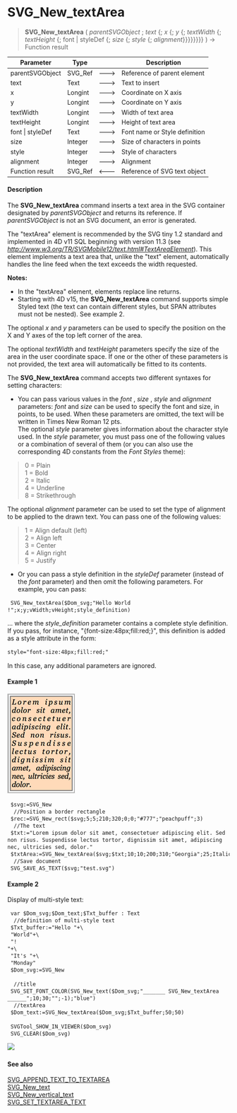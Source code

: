 # SVG_New_textArea

>**SVG_New_textArea** ( *parentSVGObject* ; *text* {; *x* {; *y* {; *textWidth* {; *textHeight* {; font | styleDef {; *size* {; *style* {; *alignment*}}}}}}}} )  -> Function result

| Parameter | Type |  | Description |
| --- | --- | --- | --- |
| parentSVGObject | SVG_Ref | &#x1F852; | Reference of parent element |
| text | Text | &#x1F852; | Text to insert |
| x | Longint | &#x1F852; | Coordinate on X axis |
| y | Longint | &#x1F852; | Coordinate on Y axis |
| textWidth | Longint | &#x1F852; | Width of text area |
| textHeight | Longint | &#x1F852; | Height of text area |
| font &#124; styleDef | Text | &#x1F852; | Font name or Style definition |
| size | Integer | &#x1F852; | Size of characters in points |
| style | Integer | &#x1F852; | Style of characters |
| alignment | Integer | &#x1F852; | Alignment |
| Function result | SVG_Ref | &#x1F850; | Reference of SVG text object |



#### Description 

The **SVG\_New\_textArea** command inserts a text area in the SVG container designated by *parentSVGObject* and returns its reference. If *parentSVGObject* is not an SVG document, an error is generated.

The "textArea" element is recommended by the SVG tiny 1.2 standard and implemented in 4D v11 SQL beginning with version 11.3 (see *http://www.w3.org/TR/SVGMobile12/text.html#TextAreaElement*). This element implements a text area that, unlike the "text" element, automatically handles the line feed when the text exceeds the width requested.

**Notes:** 

* In the "textArea" element, <tbreak/> elements replace line returns.
* Starting with 4D v15, the **SVG\_New\_textArea** command supports simple Styled text (the text can contain different styles, but SPAN attributes must not be nested). See example 2.

The optional *x* and *y* parameters can be used to specify the position on the X and Y axes of the top left corner of the area.

The optional *textWidth* and *textHeight* parameters specify the size of the area in the user coordinate space. If one or the other of these parameters is not provided, the text area will automatically be fitted to its contents.

The **SVG\_New\_textArea** command accepts two different syntaxes for setting characters:

* You can pass various values in the *font* , *size* , *style* and *alignment* parameters: *font* and *size* can be used to specify the font and size, in points, to be used. When these parameters are omitted, the text will be written in Times New Roman 12 pts.  
The optional *style* parameter gives information about the character style used. In the *style* parameter, you must pass one of the following values or a combination of several of them (or you can also use the corresponding 4D constants from the *Font Styles* theme):  
    
> 0 = Plain  
> 1 = Bold  
> 2 = Italic  
> 4 = Underline  
> 8 = Strikethrough  
    
The optional *alignment* parameter can be used to set the type of alignment to be applied to the drawn text. You can pass one of the following values:  
> 1 = Align default (left)  
> 2 = Align left  
> 3 = Center  
> 4 = Align right  
> 5 = Justify
* Or you can pass a style definition in the *styleDef* parameter (instead of the *font* parameter) and then omit the following parameters. For example, you can pass:  
```4d  
 SVG_New_textArea($Dom_svg;"Hello World !";x;y;vWidth;vHeight;style_definition)  
```  
    
... where the *style\_definition* parameter contains a complete style definition. If you pass, for instance, "{font-size:48px;fill:red;}", this definition is added as a style attribute in the form:  
```XML  
style="font-size:48px;fill:red;"  
```  
    
In this case, any additional parameters are ignored.

#### Example 1 

![](../images/pict196247.en.png)

```4d
 $svg:=SVG_New
  //Position a border rectangle
 $rec:=SVG_New_rect($svg;5;5;210;320;0;0;"#777";"peachpuff";3)
  //The text
 $txt:="Lorem ipsum dolor sit amet, consectetuer adipiscing elit. Sed non risus. Suspendisse lectus tortor, dignissim sit amet, adipiscing nec, ultricies sed, dolor."
 $txtArea:=SVG_New_textArea($svg;$txt;10;10;200;310;"Georgia";25;Italic;5)
  //Save document
 SVG_SAVE_AS_TEXT($svg;"test.svg")
```

#### Example 2 

Display of multi-style text:

```4d
 var $Dom_svg;$Dom_text;$Txt_buffer : Text
  //definition of multi-style text
 $Txt_buffer:="Hello "+\
 "World"+\
 "!
"+\
 "It's "+\
 "Monday"
 $Dom_svg:=SVG_New
 
  //title
 SVG_SET_FONT_COLOR(SVG_New_text($Dom_svg;"_______ SVG_New_textArea ______";10;30;"";-1);"blue")
  //textArea
 $Dom_text:=SVG_New_textArea($Dom_svg;$Txt_buffer;50;50)
 
 SVGTool_SHOW_IN_VIEWER($Dom_svg)
 SVG_CLEAR($Dom_svg)
```

![](../images/pict2628819.en.png)

#### See also 

[SVG\_APPEND\_TEXT\_TO\_TEXTAREA](SVG%5FAPPEND%5FTEXT%5FTO%5FTEXTAREA.md)  
[SVG\_New\_text](SVG%5FNew%5Ftext.md)  
[SVG\_New\_vertical\_text](SVG%5FNew%5Fvertical%5Ftext.md)  
[SVG\_SET\_TEXTAREA\_TEXT](SVG%5FSET%5FTEXTAREA%5FTEXT.md)  